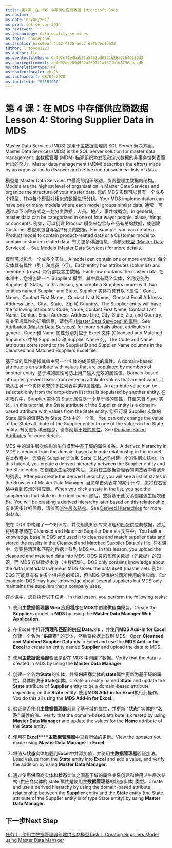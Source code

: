```yaml
---
title: 第4课：在 MDS 中存储供应商数据 |Microsoft Docs
ms.custom: ''
ms.date: 03/06/2017
ms.prod: sql-server-2014
ms.reviewer: ''
ms.technology: data-quality-services
ms.topic: conceptual
ms.assetid: bacd9eaf-4d12-4f25-aec7-d785dec1b623
author: lrtoyou1223
ms.author: lle
ms.openlocfilehash: 6a402c71e4bab21a5461bd0321b26a67640150d3
ms.sourcegitcommit: ad4d92dce894592a259721a1571b1d8736abacdb
ms.translationtype: MT
ms.contentlocale: zh-CN
ms.lasthandoff: 08/04/2020
ms.locfileid: "87581060"
---
```

# <a name="lesson-4-storing-supplier-data-in-mds"></a><span data-ttu-id="c7c16-102">第 4 课：在 MDS 中存储供应商数据</span><span class="sxs-lookup"><span data-stu-id="c7c16-102">Lesson 4: Storing Supplier Data in MDS</span></span>
  <span data-ttu-id="c7c16-103">Master Data Services (MDS) 是用于主数据管理的 SQL Server 解决方案。</span><span class="sxs-lookup"><span data-stu-id="c7c16-103">Master Data Services (MDS) is the SQL Server solution for master data management.</span></span> <span data-ttu-id="c7c16-104">主数据管理 (MDM) 描述组织为发现和定义数据的非事务性列表而付出的努力。</span><span class="sxs-lookup"><span data-stu-id="c7c16-104">Master data management (MDM) describes the efforts made by an organization to discover and define nontransactional lists of data.</span></span>  
  
 <span data-ttu-id="c7c16-105">模型是 Master Data Services 中最高的组织级别，负责整理主数据的结构。</span><span class="sxs-lookup"><span data-stu-id="c7c16-105">Models are the highest level of organization in Master Data Services and organize the structure of your master data.</span></span> <span data-ttu-id="c7c16-106">您的 MDS 实现可以具有一个或多个模型，其中每个模型对相似的数据进行分组。</span><span class="sxs-lookup"><span data-stu-id="c7c16-106">Your MDS implementation can have one or many models where each model groups similar data.</span></span> <span data-ttu-id="c7c16-107">通常，可通过以下四种方式之一划分主数据：人员、地点、事件或概念。</span><span class="sxs-lookup"><span data-stu-id="c7c16-107">In general, master data can be categorized in one of four ways: people, place, things, or concepts.</span></span> <span data-ttu-id="c7c16-108">例如，可以创建 Product 模型来包含与产品有关的数据，或创建 Customer 模型来包含与客户有关的数据。</span><span class="sxs-lookup"><span data-stu-id="c7c16-108">For example, you can create a Product model to contain product-related data or a Customer model to contain customer-related data.</span></span> <span data-ttu-id="c7c16-109">有关更多详细信息，请参阅[模型 (Master Data Services) ](https://msdn.microsoft.com/library/ee633746.aspx) 。</span><span class="sxs-lookup"><span data-stu-id="c7c16-109">See [Models (Master Data Services)](https://msdn.microsoft.com/library/ee633746.aspx) for more details.</span></span>  
  
 <span data-ttu-id="c7c16-110">模型可以包含一个或多个实体。</span><span class="sxs-lookup"><span data-stu-id="c7c16-110">A model can contain one or more entities.</span></span> <span data-ttu-id="c7c16-111">每个实体具有属性（列）和成员（行）。</span><span class="sxs-lookup"><span data-stu-id="c7c16-111">Each entity has attributes (columns) and members (rows).</span></span> <span data-ttu-id="c7c16-112">每行都包含主数据。</span><span class="sxs-lookup"><span data-stu-id="c7c16-112">Each row contains the master data.</span></span> <span data-ttu-id="c7c16-113">在本课中，您将创建一个 Suppliers 模型，其中具有两个实体，名称分别为 Supplier 和 State。</span><span class="sxs-lookup"><span data-stu-id="c7c16-113">In this lesson, you create a Suppliers model with two entities named Supplier and State.</span></span> <span data-ttu-id="c7c16-114">Supplier 实体将具有以下属性：Code、Name、Contact First Name、Contact Last Name、Contact Email Address、Address Line、City、State、Zip 和 Country。</span><span class="sxs-lookup"><span data-stu-id="c7c16-114">The Supplier entity will have the following attributes: Code, Name, Contact First Name, Contact Last Name, Contact Email Address, Address Line, City, State, Zip, and Country.</span></span> <span data-ttu-id="c7c16-115">有关常规属性的详细信息，请参阅[ (Master Data Services) 的属性](https://msdn.microsoft.com/library/ee633745.aspx)。</span><span class="sxs-lookup"><span data-stu-id="c7c16-115">See [Attributes (Master Data Services)](https://msdn.microsoft.com/library/ee633745.aspx) for more details about attributes in general.</span></span> <span data-ttu-id="c7c16-116">Code 和 Name 属性分别对应于 Excel 文件 (Cleansed and Matched Suppliers) 中的 SupplierID 和 Supplier Name 列。</span><span class="sxs-lookup"><span data-stu-id="c7c16-116">The Code and Name attributes correspond to the SupplierID and Supplier Name columns in the Cleansed and Matched Suppliers Excel file.</span></span>  
  
 <span data-ttu-id="c7c16-117">基于域的属性是指其值由另一个实体的成员填充的属性。</span><span class="sxs-lookup"><span data-stu-id="c7c16-117">A domain-based attribute is an attribute with values that are populated by members of another entity.</span></span> <span data-ttu-id="c7c16-118">基于域的属性可防止用户输入无效的属性值。</span><span class="sxs-lookup"><span data-stu-id="c7c16-118">Domain-based attributes prevent users from entering attribute values that are not valid.</span></span> <span data-ttu-id="c7c16-119">只能从由另一个实体填充的下拉列表中选择属性值。</span><span class="sxs-lookup"><span data-stu-id="c7c16-119">An attribute value can be selected only from the drop-down list that is populated by another entity.</span></span> <span data-ttu-id="c7c16-120">在本教程中，Supplier 实体的 State 属性是一个基于域的属性，其值来自 State 实体。</span><span class="sxs-lookup"><span data-stu-id="c7c16-120">In this tutorial, the State attribute of the Supplier entity is a domain-based attribute with values from the State entity.</span></span> <span data-ttu-id="c7c16-121">您只可将 Supplier 实体的 State 属性的值更改为 State 实体中的一个值。</span><span class="sxs-lookup"><span data-stu-id="c7c16-121">You can only change the value of the State attribute of the Supplier entity to one of the values in the State entity.</span></span> <span data-ttu-id="c7c16-122">有关更多详细信息，请参阅[基于域的属性](../master-data-services/domain-based-attributes-master-data-services.md)。</span><span class="sxs-lookup"><span data-stu-id="c7c16-122">See [Domain-Based Attributes](../master-data-services/domain-based-attributes-master-data-services.md) for more details.</span></span>  
  
 <span data-ttu-id="c7c16-123">MDS 中的派生层次结构派生自模型中基于域的属性关系。</span><span class="sxs-lookup"><span data-stu-id="c7c16-123">A derived hierarchy in MDS is derived from the domain-based attribute relationship in the model.</span></span> <span data-ttu-id="c7c16-124">在本教程中，您将在 Supplier 实体和 State 实体之间创建一个派生层次结构。</span><span class="sxs-lookup"><span data-stu-id="c7c16-124">In this tutorial, you create a derived hierarchy between the Supplier entity and the State entity.</span></span> <span data-ttu-id="c7c16-125">在创建派生层次结构后，您将在主数据管理器的浏览器中看到州的列表。</span><span class="sxs-lookup"><span data-stu-id="c7c16-125">After you create the derived hierarchy, you will see a list of states in the Browser of Master Data Manager.</span></span> <span data-ttu-id="c7c16-126">当您单击列表中的某个州时，您将在右窗格中看到该州的供应商。</span><span class="sxs-lookup"><span data-stu-id="c7c16-126">When you click a state in the list, you see the suppliers in that state in the right pane.</span></span> <span data-ttu-id="c7c16-127">随后，您将基于此关系创建派生层次结构。</span><span class="sxs-lookup"><span data-stu-id="c7c16-127">You will be creating a derived hierarchy later based on this relationship.</span></span> <span data-ttu-id="c7c16-128">有关更多详细信息，请参阅[派生层次结构](../master-data-services/derived-hierarchies-master-data-services.md)。</span><span class="sxs-lookup"><span data-stu-id="c7c16-128">See [Derived Hierarchies](../master-data-services/derived-hierarchies-master-data-services.md) for more details.</span></span>  
  
 <span data-ttu-id="c7c16-129">您在 DQS 中构建了一个知识库，并使用此知识库来清理和匹配供应商数据，然后将结果存储在 Cleansed and Matched Supplier Data.xls 文件中。</span><span class="sxs-lookup"><span data-stu-id="c7c16-129">You built a knowledge base in DQS and used it to cleanse and match supplier data and stored the results in the Cleansed and Matched Supplier Data.xls file.</span></span> <span data-ttu-id="c7c16-130">在本课中，您要将清理和匹配的数据上载到 MDS 中。</span><span class="sxs-lookup"><span data-stu-id="c7c16-130">In this lesson, you upload the cleansed and matched data into MDS.</span></span> <span data-ttu-id="c7c16-131">DQS 只包含有关数据（元数据）的知识，而 MDS 存储数据本身（主数据集）。</span><span class="sxs-lookup"><span data-stu-id="c7c16-131">DQS only contains knowledge about the data (metadata) whereas MDS stores the data itself (master set).</span></span> <span data-ttu-id="c7c16-132">例如：DQS 可能具有有关多个供应商的知识，但 MDS 只维护公司所使用的供应商。</span><span class="sxs-lookup"><span data-stu-id="c7c16-132">For example: DQS may have knowledge about several suppliers but MDS only maintains the suppliers that a company uses.</span></span>  
  
 <span data-ttu-id="c7c16-133">在本课中，您将执行以下任务：</span><span class="sxs-lookup"><span data-stu-id="c7c16-133">In this lesson, you perform the following tasks:</span></span>  
  
1.  <span data-ttu-id="c7c16-134">使用**主数据管理器 Web 应用程序**在**MDS**中创建**供应商**模型。</span><span class="sxs-lookup"><span data-stu-id="c7c16-134">Create the **Suppliers** model in **MDS** by using the **Master Data Manager Web Application**.</span></span>  
  
2.  <span data-ttu-id="c7c16-135">在 Excel 中打开**清理和匹配的供应 Data.xls** ，并使用**MDS Add-in for Excel**创建一个名为 "**供应商**" 的实体，然后将数据上载到 MDS。</span><span class="sxs-lookup"><span data-stu-id="c7c16-135">Open **Cleansed and Matched Supplier Data.xls** in Excel and use the **MDS Add-in for Excel** to create an entity named **Supplier** and upload the data to MDS.</span></span>  
  
3.  <span data-ttu-id="c7c16-136">使用**主数据管理器**验证是否在 MDS 中创建了数据。</span><span class="sxs-lookup"><span data-stu-id="c7c16-136">Verify that the data is created in MDS by using the **Master Data Manager**.</span></span>  
  
4.  <span data-ttu-id="c7c16-137">创建一个名为**State**的实体，并将**供应商**实体的**state**属性更新为基于域的属性，具体取决于**State**实体。</span><span class="sxs-lookup"><span data-stu-id="c7c16-137">Create an entity named **State** and update the **State** attribute of **Supplier** entity to be a domain-based attribute depending on the **State** entity.</span></span> <span data-ttu-id="c7c16-138">使用**MDS Add-in for Excel**执行此操作。</span><span class="sxs-lookup"><span data-stu-id="c7c16-138">You do this all using the **MDS Add-in for Excel**.</span></span>  
  
5.  <span data-ttu-id="c7c16-139">验证是否使用**主数据管理器**创建了基于域的属性，并更新 "**状态**" 实体的 "**名称**" 属性的值。</span><span class="sxs-lookup"><span data-stu-id="c7c16-139">Verify that the domain-based attribute is created by using **Master Data Manager** and update the values for the **Name** attribute of the **State** entity.</span></span>  
  
6.  <span data-ttu-id="c7c16-140">使用在**Excel\*\*\*\*主数据管理器**中查看所做的更新。</span><span class="sxs-lookup"><span data-stu-id="c7c16-140">View the updates you made using **Master Data Manager** in **Excel**.</span></span>  
  
7.  <span data-ttu-id="c7c16-141">将值从**状态**实体加载到**Excel**中并添加值，并使用**主数据管理器**验证加法。</span><span class="sxs-lookup"><span data-stu-id="c7c16-141">Load values from the **State** entity into **Excel** and add a value, and verify the addition by using **Master Data Manager**.</span></span>  
  
8.  <span data-ttu-id="c7c16-142">通过使用**供应**商实体和**状态**实体之间基于域的属性关系创建和使用派生层次结构 (供应商实体的 state 属性是使用**主数据管理器**的状态实体) 类型。</span><span class="sxs-lookup"><span data-stu-id="c7c16-142">Create and use a derived hierarchy by using the domain-based attribute relationship between the **Supplier** entity and the **State** entity (the State attribute of the Supplier entity is of type State entity) by using **Master Data Manager**.</span></span>  
  
## <a name="next-step"></a><span data-ttu-id="c7c16-143">下一步</span><span class="sxs-lookup"><span data-stu-id="c7c16-143">Next Step</span></span>  
 [<span data-ttu-id="c7c16-144">任务 1：使用主数据管理器创建供应商模型</span><span class="sxs-lookup"><span data-stu-id="c7c16-144">Task 1: Creating Suppliers Model using Master Data Manager</span></span>](../../2014/tutorials/task-1-creating-suppliers-model-using-master-data-manager.md)  
  
  
